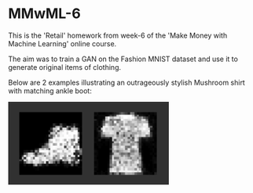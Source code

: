 # MMwML-6

This is the 'Retail' homework from week-6 of the 'Make Money with Machine Learning' online course.

The aim was to train a GAN on the Fashion MNIST dataset and use it to generate original items of clothing.

Below are 2 examples illustrating an outrageously stylish Mushroom shirt with matching ankle boot:



![Alt text](/2_examples_of_generated_images.png?raw=true "Title")

